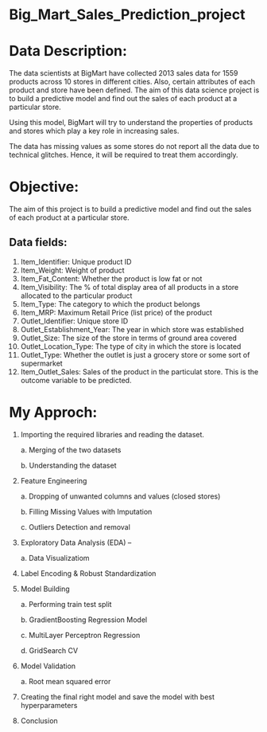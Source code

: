 # Big_Mart_Sales_Prediction_project

# Data Description:

The data scientists at BigMart have collected 2013 sales data for 1559 products across 10 stores in different cities. Also, certain attributes of each product and store have been defined. The aim of this data science project is to build a predictive model and find out the sales of each product at a particular store.

Using this model, BigMart will try to understand the properties of products and stores which play a key role in increasing sales.

The data has missing values as some stores do not report all the data due to technical glitches. Hence, it will be required to treat them accordingly.

# Objective: 

The aim of this project is to build a predictive model and find out the sales of each product at a particular store.

## Data fields:

1.	Item_Identifier: Unique product ID
2.	Item_Weight: Weight of product
3.	Item_Fat_Content: Whether the product is low fat or not
4.	Item_Visibility: The % of total display area of all products in a store allocated to the particular product
5.	Item_Type: The category to which the product belongs
6.	Item_MRP: Maximum Retail Price (list price) of the product
7.	Outlet_Identifier: Unique store ID
8.	Outlet_Establishment_Year: The year in which store was established
9.	Outlet_Size: The size of the store in terms of ground area covered
10.	Outlet_Location_Type: The type of city in which the store is located
11.	Outlet_Type: Whether the outlet is just a grocery store or some sort of supermarket
12.	Item_Outlet_Sales: Sales of the product in the particulat store. This is the outcome variable to be predicted.


# My Approch:

1.	Importing the required libraries and reading the dataset. 

    a.	 Merging of the two datasets 
    
    b.	 Understanding the dataset

2.	Feature Engineering 

    a.	 Dropping of unwanted columns and values (closed stores)
    
    b.	 Filling Missing Values with Imputation
    
    c.   Outliers Detection and removal

3.	Exploratory Data Analysis (EDA) –

    a.	 Data Visualizatiom

4.	Label Encoding & Robust Standardization

5.	Model Building 

    a.	 Performing train test split 
    
    b.	 GradientBoosting Regression Model  
    
    c.	 MultiLayer Perceptron Regression
    
    d.   GridSearch CV
    
6.	Model Validation 

    a.	 Root mean squared error

7.	Creating the final right model and save the model with best hyperparameters

8.	Conclusion
